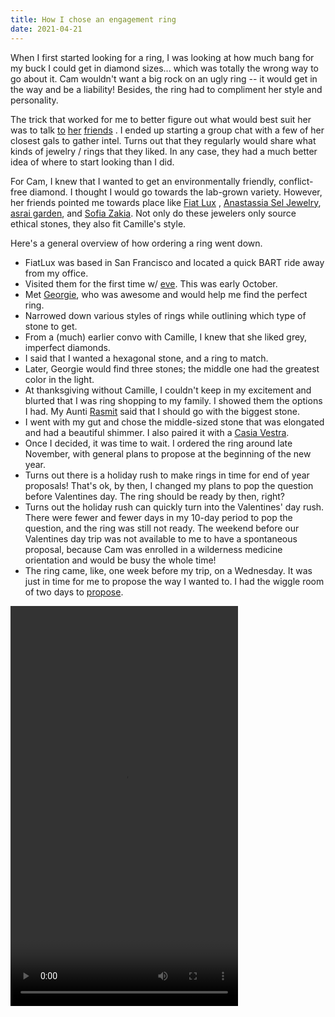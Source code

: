 ```yaml
---
title: How I chose an engagement ring
date: 2021-04-21
---
```


When I first started looking for a ring, I was looking at how much bang for my buck I could get in diamond sizes...
which was totally the wrong way to go about it. Cam wouldn't want a big rock on an ugly ring -- it would get in the way
and be a liability! Besides, the ring had to compliment her style and personality.

The trick that worked for me to better figure out what would best suit her was to
talk [to](https://www.instagram.com/briannabanananana/) [her](https://www.instagram.com/sleepiegirl/) [friends](https://www.instagram.com/ro.riches/)
. I ended up starting a group chat with a few of her closest gals to gather intel. Turns out that they regularly would
share what kinds of jewelry / rings that they liked. In any case, they had a much better idea of where to start looking
than I did.

For Cam, I knew that I wanted to get an environmentally friendly, conflict-free diamond. I thought I would go towards
the lab-grown variety. However, her friends pointed me towards place like [Fiat Lux](https://fiatluxsf.com/)
, [Anastassia Sel Jewelry](http://www.anastassiasel.com/), [asrai garden](https://www.asraigarden.com/),
and [Sofia Zakia](https://sofiazakia.com/). Not only do these jewelers only source ethical stones, they also fit
Camille's style.

Here's a general overview of how ordering a ring went down.

- FiatLux was based in San Francisco and located a quick BART ride away from my office.
- Visited them for the first time w/ [eve](https://eatbigger.fish/). This was early October.
- Met [Georgie](https://www.instagram.com/thee.georgie/), who was awesome and would help me find the perfect ring.
- Narrowed down various styles of rings while outlining which type of stone to get.
- From a (much) earlier convo with Camille, I knew that she liked grey, imperfect diamonds.
- I said that I wanted a hexagonal stone, and a ring to match.
- Later, Georgie would find three stones; the middle one had the greatest color in the light.
- At thanksgiving without Camille, I couldn't keep in my excitement and blurted that I was ring shopping to my family. I
  showed them the options I had. My Aunti [Rasmit](https://www.instagram.com/roz_creativestylist/) said that I should go
  with the biggest stone.
- I went with my gut and chose the middle-sized stone that was elongated and had a beautiful shimmer. I also paired it
  with a [Casia Vestra](https://fiatluxsf.com/wp-content/uploads/2018/12/3595-W.webp).
- Once I decided, it was time to wait. I ordered the ring around late November, with general plans to propose at the
  beginning of the new year.
- Turns out there is a holiday rush to make rings in time for end of year proposals! That's ok, by then, I changed my
  plans to pop the question before Valentines day. The ring should be ready by then, right?
- Turns out the holiday rush can quickly turn into the Valentines' day rush. There were fewer and fewer days in my
  10-day period to pop the question, and the ring was still not ready. The weekend before our Valentines day trip was
  not available to me to have a spontaneous proposal, because Cam was enrolled in a wilderness medicine orientation and
  would be busy the whole time!
- The ring came, like, one week before my trip, on a Wednesday. It was just in time for me to propose the way I wanted
  to. I had the wiggle room of two days to [propose](https://alxmrs.com/proposal/).

<video height="640" width="364" autoplay loop mute>
<source src="https://alxmrs.com/assets/engagementring.mp4" type="video/mp4">
Sorry, your browser does not support the video tag.
</video>
